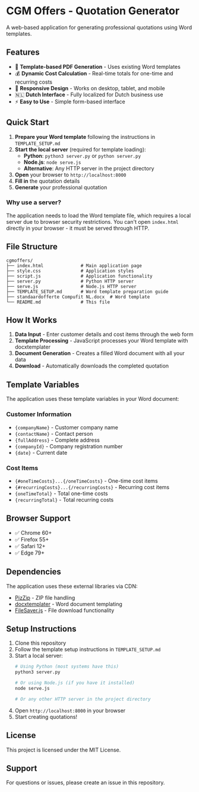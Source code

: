 # CGM Offers - Quotation Generator

A web-based application for generating professional quotations using Word templates.

## Features

- 📄 **Template-based PDF Generation** - Uses existing Word templates
- 💰 **Dynamic Cost Calculation** - Real-time totals for one-time and recurring costs
- 📱 **Responsive Design** - Works on desktop, tablet, and mobile
- 🇳🇱 **Dutch Interface** - Fully localized for Dutch business use
- ⚡ **Easy to Use** - Simple form-based interface

## Quick Start

1. **Prepare your Word template** following the instructions in `TEMPLATE_SETUP.md`
2. **Start the local server** (required for template loading):
   - **Python**: `python3 server.py` or `python server.py`
   - **Node.js**: `node serve.js`
   - **Alternative**: Any HTTP server in the project directory
3. **Open** your browser to `http://localhost:8000`
4. **Fill in** the quotation details
5. **Generate** your professional quotation

### Why use a server?

The application needs to load the Word template file, which requires a local server due to browser security restrictions. You can't open `index.html` directly in your browser - it must be served through HTTP.

## File Structure

```
cgmoffers/
├── index.html              # Main application page
├── style.css               # Application styles
├── script.js               # Application functionality
├── server.py               # Python HTTP server
├── serve.js                # Node.js HTTP server
├── TEMPLATE_SETUP.md       # Word template preparation guide
├── standaardofferte Compufit NL.docx  # Word template
└── README.md               # This file
```

## How It Works

1. **Data Input** - Enter customer details and cost items through the web form
2. **Template Processing** - JavaScript processes your Word template with docxtemplater
3. **Document Generation** - Creates a filled Word document with all your data
4. **Download** - Automatically downloads the completed quotation

## Template Variables

The application uses these template variables in your Word document:

### Customer Information
- `{companyName}` - Customer company name
- `{contactName}` - Contact person
- `{fullAddress}` - Complete address
- `{companyId}` - Company registration number
- `{date}` - Current date

### Cost Items
- `{#oneTimeCosts}...{/oneTimeCosts}` - One-time cost items
- `{#recurringCosts}...{/recurringCosts}` - Recurring cost items
- `{oneTimeTotal}` - Total one-time costs
- `{recurringTotal}` - Total recurring costs

## Browser Support

- ✅ Chrome 60+
- ✅ Firefox 55+
- ✅ Safari 12+
- ✅ Edge 79+

## Dependencies

The application uses these external libraries via CDN:
- [PizZip](https://github.com/Stuk/jszip) - ZIP file handling
- [docxtemplater](https://docxtemplater.com/) - Word document templating
- [FileSaver.js](https://github.com/eligrey/FileSaver.js) - File download functionality

## Setup Instructions

1. Clone this repository
2. Follow the template setup instructions in `TEMPLATE_SETUP.md`
3. Start a local server:
   ```bash
   # Using Python (most systems have this)
   python3 server.py
   
   # Or using Node.js (if you have it installed)
   node serve.js
   
   # Or any other HTTP server in the project directory
   ```
4. Open `http://localhost:8000` in your browser
5. Start creating quotations!

## License

This project is licensed under the MIT License.

## Support

For questions or issues, please create an issue in this repository.